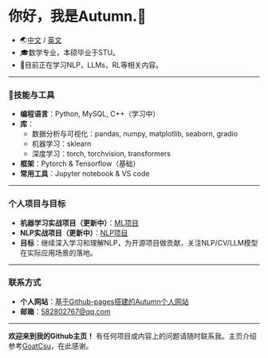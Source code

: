 # 你好，我是Autumn.👋
- 🌏[中文]() / [英文]()
- 🎓数学专业，本硕毕业于STU。
- 🌱目前正在学习NLP，LLMs，RL等相关内容。

---

### 🔨**技能与工具**
- **编程语言**：Python, MySQL, C++（学习中）
- **库**：
	- 数据分析与可视化：pandas, numpy, matplotlib, seaborn, gradio
	- 机器学习：sklearn
	- 深度学习：torch, torchvision, transformers 
- **框架**：Pytorch & Tensorflow（基础）
- **常用工具**：Jupyter notebook & VS code

---

### **个人项目与目标**
- **机器学习实战项目（更新中）**：[ML项目](https://github.com/AuTuMnnn458/Machine_Learning_project)
- **NLP实战项目（更新中）**：[NLP项目](https://github.com/AuTuMnnn458/NLP_project)
- **目标**：继续深入学习和理解NLP，为开源项目做贡献，关注NLP/CV/LLM模型在实际应用场景的落地。

---

### **联系方式**
- **个人网站**：[基于Github-pages搭建的Autumn个人网站](https://autumnnn458.github.io/)
- **邮箱**：[582802767@qq.com](582802767@qq.com)

---

**欢迎来到我的Github主页！** 有任何项目或内容上的问题请随时联系我。主页介绍参考[GoatCsu](https://github.com/GoatCsu)，在此感谢。
